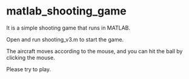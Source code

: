 # matlab_shooting_game

It is a simple shooting game that runs in MATLAB.

Open and run shooting_v3.m to start the game.

The aircraft moves according to the mouse, and you can hit the ball by clicking the mouse.

Please try to play.

